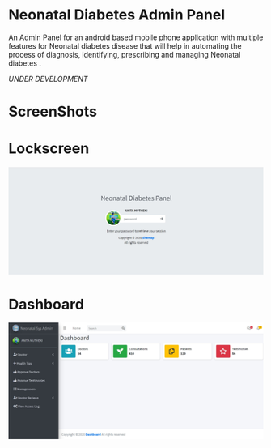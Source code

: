 # Neonatal Diabetes Admin Panel
 An Admin Panel for an android based mobile phone application with multiple features for Neonatal diabetes disease that will help in automating the process of diagnosis, identifying, prescribing and managing Neonatal diabetes .
 
 *UNDER DEVELOPMENT*
# ScreenShots
# Lockscreen
<img src="./screenshots/lockscreen.jpg">

# Dashboard
<img src="./screenshots/dashboard.jpg">
